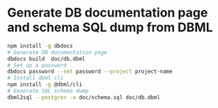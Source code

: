 # Generate DB documentation page and schema SQL dump from DBML

```bash
npm install -g dbdocs
# Generate DB documentation page
dbdocs build  doc/db.dbml
# Set up a password
dbdocs password --set password --project project-name
# Install dbml cli
npm install -g @dbml/cli
# Generate SQL schema dump
dbml2sql --postgres -o doc/schema.sql doc/db.dbml
```
